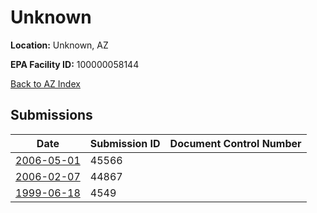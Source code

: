 # Unknown

**Location:** Unknown, AZ

**EPA Facility ID:** 100000058144

[Back to AZ Index](../../index.md)

## Submissions

| Date | Submission ID | Document Control Number |
|------|--------------|-------------------------|
| [2006-05-01](submissions/45566.md) | 45566 |  |
| [2006-02-07](submissions/44867.md) | 44867 |  |
| [1999-06-18](submissions/4549.md) | 4549 |  |
